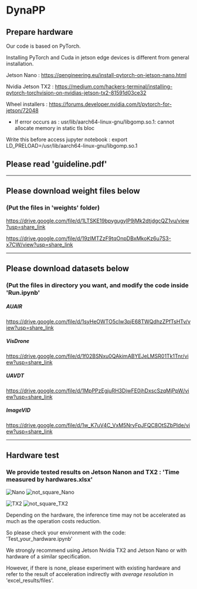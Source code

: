 # DynaPP

## Prepare hardware

Our code is based on PyTorch.

Installing PyTorch and Cuda in jetson edge devices is different from general installation.

Jetson Nano : https://qengineering.eu/install-pytorch-on-jetson-nano.html

Nvidia Jetson TX2 : https://medium.com/hackers-terminal/installing-pytorch-torchvision-on-nvidias-jetson-tx2-81591d03ce32

Wheel installers : https://forums.developer.nvidia.com/t/pytorch-for-jetson/72048

+ If error occurs as : usr/lib/aarch64-linux-gnu/libgomp.so.1: cannot allocate memory in static tls bloc

Write this before access jupyter notebook : export LD_PRELOAD=/usr/lib/aarch64-linux-gnu/libgomp.so.1

## Please read 'guideline.pdf'

---

## Please download weight files below

### (Put the files in 'weights' folder)

https://drive.google.com/file/d/1LTSKE19bpygugylP9jMk2dtjdgcQZ1vu/view?usp=share_link

https://drive.google.com/file/d/19zIMTZzF9tqOnpDBxMkoKz6u7S3-x7CW/view?usp=share_link

---

## Please download datasets below 
### (Put the files in directory you want, and modify the code inside 'Run.ipynb'

##### AUAIR

https://drive.google.com/file/d/1syHeOWTO5cIw3pjE68TWQdhzZPfTsHTv/view?usp=share_link

##### VisDrone

https://drive.google.com/file/d/1f02BSNxu0QAkimABYEJeLMSR01Tk1Tnr/view?usp=share_link

##### UAVDT

https://drive.google.com/file/d/1MpPPzEgjuRH3DjwFE0jhDxscSzqMjPpW/view?usp=share_link

##### ImageVID

https://drive.google.com/file/d/1w_K7uV4C_VxM5NryFpJFQC8OtSZbPIde/view?usp=share_link

---
## Hardware test
### We provide tested results on Jetson Nanon and TX2 : 'Time measured by hardwares.xlsx'

![Nano](https://user-images.githubusercontent.com/118588373/203301446-e1ed7d64-06ab-4df6-80bc-f2b93f35e6fa.png)
![not_square_Nano](https://user-images.githubusercontent.com/118588373/203301518-3fcd6475-a6cc-402f-a62b-2725244eea48.png)


![TX2](https://user-images.githubusercontent.com/118588373/203301579-1c667e59-f192-412b-b3ed-a3af36c5a9a6.png)
![not_square_TX2](https://user-images.githubusercontent.com/118588373/203301641-c4e99322-ad9c-4d66-a1e1-bb2e640a8f01.png)


Depending on the hardware, the inference time may not be accelerated as much as the operation costs reduction.

So please check your environment with the code: 'Test_your_hardware.ipynb'

We strongly recommend using Jetson Nvidia TX2 and Jetson Nano or with hardware of a similar specification.

However, if there is none, please experiment with existing hardware and refer to the result of acceleration indirectly with *average resolution* in 'excel_results/files'.

